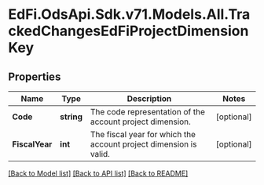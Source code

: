 # EdFi.OdsApi.Sdk.v71.Models.All.TrackedChangesEdFiProjectDimensionKey

## Properties

Name | Type | Description | Notes
------------ | ------------- | ------------- | -------------
**Code** | **string** | The code representation of the account project dimension. | [optional] 
**FiscalYear** | **int** | The fiscal year for which the account project dimension is valid. | [optional] 

[[Back to Model list]](../README.md#documentation-for-models) [[Back to API list]](../README.md#documentation-for-api-endpoints) [[Back to README]](../README.md)

